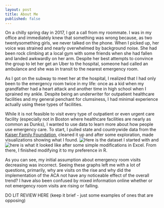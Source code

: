 ```yaml
---
layout: post
title: About Me
published: false
---
```

On a chilly spring day in 2017, I got a call from my roommate. I was in my office and immediately knew that something was wrong because, as two twentysomething girls, we never talked on the phone. When I picked up, her voice was strained and nearly overwhelmed by background noise. She had been rock climbing at a local gym with some friends when she had fallen and landed awkwardly on her arm. Despite her best attempts to convince the group to let her get an Uber to the hospital, someone had called an ambulance and she was in transit to the nearest emergency room.

As I got on the subway to meet her at the hospital, I realized that I had only been to the emergency room twice in my life: once as a kid when my grandfather had a heart attack and another time in high school when I sprained my ankle. Despite being an underwriter for outpatient healthcare facilities and my general penchant for clumsiness, I had minimal experience actually using these types of facilities.

While it is not feasible to visit every type of outpatient or even urgent care facility (especially not in Boston where healthcare facilities are nearly as common as Dunks), I wanted to use data to learn more about how people use emergency care. To start, I pulled state and countrywide data from the [Kaiser Family Foundation](https://www.kff.org/other/state-indicator/emergency-room-visits-by-ownership/?currentTimeframe=0&sortModel=%7B%22colId%22:%22Location%22,%22sort%22:%22asc%22%7D), cleaned it up and after some exploration, made visualizations showing what I found. ![Here]({{site.baseurl}}/img/raw_data_kff/csv) is the dataset I started with and ![here]({{site.baseurl}}/img/raw_data/csv) is what it looked like after some simple modifications in Excel. From there, I finished modifying it to my preference in R.

As you can see, my initial assumption about emergency room visits decreasing was incorrect. Seeing these graphs left me with a lot of questions, primarily, why are visits on the rise and why did the implementation of the ACA not have any noticeable effect of the overall trend? I have also been confused by mixed information online whether or not emergency room visits are rising or falling.

DO LIT REVIEW HERE (keep it brief - just some examples of ones that are opposing)
